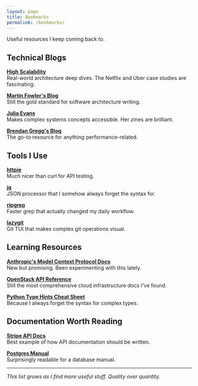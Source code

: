 ```yaml
---
layout: page
title: Bookmarks
permalink: /bookmarks/
---
```


Useful resources I keep coming back to.

## Technical Blogs

**[High Scalability](http://highscalability.com/)**  
Real-world architecture deep dives. The Netflix and Uber case studies are fascinating.

**[Martin Fowler's Blog](https://martinfowler.com/)**  
Still the gold standard for software architecture writing.

**[Julia Evans](https://jvns.ca/)**  
Makes complex systems concepts accessible. Her zines are brilliant.

**[Brendan Gregg's Blog](http://www.brendangregg.com/)**  
The go-to resource for anything performance-related.

## Tools I Use

**[httpie](https://httpie.io/)**  
Much nicer than curl for API testing.

**[jq](https://stedolan.github.io/jq/)**  
JSON processor that I somehow always forget the syntax for.

**[ripgrep](https://github.com/BurntSushi/ripgrep)**  
Faster grep that actually changed my daily workflow.

**[lazygit](https://github.com/jesseduffield/lazygit)**  
Git TUI that makes complex git operations visual.

## Learning Resources

**[Anthropic's Model Context Protocol Docs](https://modelcontextprotocol.io/)**  
New but promising. Been experimenting with this lately.

**[OpenStack API Reference](https://docs.openstack.org/api-quick-start/)**  
Still the most comprehensive cloud infrastructure docs I've found.

**[Python Type Hints Cheat Sheet](https://mypy.readthedocs.io/en/stable/cheat_sheet_py3.html)**  
Because I always forget the syntax for complex types.

## Documentation Worth Reading

**[Stripe API Docs](https://stripe.com/docs/api)**  
Best example of how API documentation should be written.

**[Postgres Manual](https://www.postgresql.org/docs/)**  
Surprisingly readable for a database manual.

---

*This list grows as I find more useful stuff. Quality over quantity.*